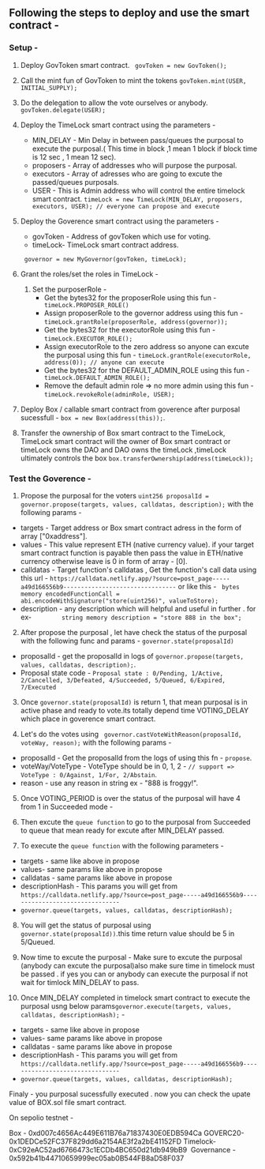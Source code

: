 ## Following the steps to deploy and use the smart contract -
### Setup -
1. Deploy GovToken smart contract. ``` govToken = new GovToken();```
2. Call the mint fun of GovToken to mint the tokens ```govToken.mint(USER, INITIAL_SUPPLY);```
3. Do the delegation to allow the vote ourselves or anybody. ```  govToken.delegate(USER);```
4. Deploy the TimeLock smart contract using the parameters - 
    *  MIN_DELAY - Min Delay in between pass/queues the purposal to execute the purposal.( This time in block ,1 mean 1 block if block time is 12 sec , 1 mean 12 sec).
    * proposers - Array of addresses who will purpose the purposal.
    * executors - Array of adresses who are going to excute the passed/queues purposals.
    * USER - This is Admin address who will control the entire timelock smart contract.
```timeLock = new TimeLock(MIN_DELAY, proposers, executors, USER); // everyone can propose and execute```
5. Deploy the Goverence smart contract using the parameters -
    * govToken - Address of govToken which use for voting.
    * timeLock- TimeLock smart contract address.

    ``` governor = new MyGovernor(govToken, timeLock);```

6. Grant the roles/set the roles in TimeLock -
    1. Set the purposerRole -
        * Get the bytes32 for the proposerRole using this fun -``` timeLock.PROPOSER_ROLE()``` 
        * Assign proposerRole to the governor address using this fun - ```timeLock.grantRole(proposerRole, address(governor));```
        * Get the bytes32 for the executorRole using this fun - ```timeLock.EXECUTOR_ROLE();```
        * Assign executorRole to the zero address so anyone can excute the purposal using this fun - ```timeLock.grantRole(executorRole, address(0)); // anyone can execute```
        * Get the bytes32 for the DEFAULT_ADMIN_ROLE using this fun -``` timeLock.DEFAULT_ADMIN_ROLE();```
        * Remove the default admin role => no more admin using this fun - ```timeLock.revokeRole(adminRole, USER); ```
    
7. Deploy Box / callable smart contract from goverence after purposal sucessfull - ```box = new Box(address(this));```.
8. Transfer the ownership of Box smart contract to the TimeLock, TimeLock smart contract will the owner of Box smart contract or timeLock owns the DAO and DAO owns the timeLock ,timeLock ultimately controls the box ```box.transferOwnership(address(timeLock));```

### Test the Goverence -
1. Propose the purposal for the voters ```uint256 proposalId = governor.propose(targets, values, calldatas, description);``` with the following params -

* targets - Target address or Box smart contract adress in the form of array ["0xaddress"].
* values - This value represent ETH (native currency value). if your target smart contract function is payable then pass the value in ETH/native currency otherwise leave is 0 in form of array - [0].
* calldatas - Target function's calldatas , Get the function's call data using this url - ```https://calldata.netlify.app/?source=post_page-----a49d166556b9--------------------------------```
or like this -  ``` bytes memory encodedFunctionCall = abi.encodeWithSignature("store(uint256)", valueToStore);```
* description - any description which will helpful and useful in further . for ex- ```        string memory description = "store 888 in the box";```

2. After propose the purposal , let have check the status of the purposal with the following func and params - ```governor.state(proposalId)```
* proposalId - get the proposalId in logs of ```governor.propose(targets, values, calldatas, description);```.
* Proposal state code - ```Proposal state : 0/Pending, 1/Active, 2/Cancelled, 3/Defeated, 4/Succeeded, 5/Queued, 6/Expired, 7/Executed```

3. Once ```governor.state(proposalId)``` is return 1,  that mean purposal is in active phase and ready to vote.its totally depend time VOTING_DELAY which place in goverence smart contract.

4. Let's do the votes using ``` governor.castVoteWithReason(proposalId, voteWay, reason);``` with the following params -

* proposalId - Get the proposalId from the logs of using this fn - ```propose```.
* voteWay/VoteType - VoteType should be in 0, 1, 2 -  ```// support => VoteType : 0/Against, 1/For, 2/Abstain```.
* reason - use any reason in string ex - "888 is froggy!".

5. Once VOTING_PERIOD is over the status of the purposal will have 4 from 1 in Succeeded mode -

6. Then excute the ```queue function``` to go to the purposal from Succeeded to queue that mean ready for excute after MIN_DELAY passed. 

7. To execute the ```queue function``` with the following parameters -
 
 * targets - same like above in propose
 * values- same params like above in propose
 * calldatas - same params like above in propose
 * descriptionHash - This params you will get from ```https://calldata.netlify.app/?source=post_page-----a49d166556b9--------------------------------```
 *    ```governor.queue(targets, values, calldatas, descriptionHash);```

8. You will get the status of purposal using ``governor.state(proposalId))``.this time return value should be 5 in 5/Queued.
9. Now time to excute the purposal - Make sure to excute the purposal (anybody can excute the purposal)also make sure time in timelock must be passed . if yes you can or anybody can execute the purposal if not wait for timlock MIN_DELAY to pass. 

10. Once MIN_DELAY completed in timelock smart contract to execute the purposal usng below params```governor.execute(targets, values, calldatas, descriptionHash);``` -
 * targets - same like above in propose
 * values- same params like above in propose
 * calldatas - same params like above in propose
 * descriptionHash - This params you will get from ```https://calldata.netlify.app/?source=post_page-----a49d166556b9--------------------------------```
 *    ```governor.queue(targets, values, calldatas, descriptionHash);```



 Finaly - you purposal sucessfully executed . now you can check the upate value of BOX.sol file smart contract.

On sepolio testnet - 

Box - 0xd007c4656Ac449E611B76a71837430E0EDB594Ca
GOVERC20- 0x1DEDCe52FC37F829dd6a2154AE3f2a2bE41152FD
Timelock- 0xC92eAC52ad6766473c1ECDb4BC650d21db949bB9 
Governance - 0x592b41b44710659999ec05ab0B544FB8aD58F037


